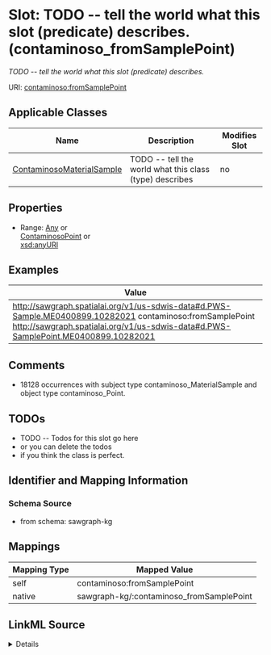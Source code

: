 

# Slot: TODO -- tell the world what this slot (predicate) describes. (contaminoso_fromSamplePoint)


_TODO -- tell the world what this slot (predicate) describes._





URI: [contaminoso:fromSamplePoint](http://sawgraph.spatialai.org/v1/contaminoso#fromSamplePoint)



<!-- no inheritance hierarchy -->





## Applicable Classes

| Name | Description | Modifies Slot |
| --- | --- | --- |
| [ContaminosoMaterialSample](../classes/ContaminosoMaterialSample.md) | TODO -- tell the world what this class (type) describes |  no  |







## Properties

* Range: [Any](../classes/Any.md)&nbsp;or&nbsp;<br />[ContaminosoPoint](../classes/ContaminosoPoint.md)&nbsp;or&nbsp;<br />[xsd:anyURI](http://www.w3.org/2001/XMLSchema#anyURI)






## Examples

| Value |
| --- |
| http://sawgraph.spatialai.org/v1/us-sdwis-data#d.PWS-Sample.ME0400899.10282021 contaminoso:fromSamplePoint http://sawgraph.spatialai.org/v1/us-sdwis-data#d.PWS-SamplePoint.ME0400899.10282021 |

## Comments

* 18128 occurrences with subject type contaminoso_MaterialSample and object type contaminoso_Point.

## TODOs

* TODO -- Todos for this slot go here
* or you can delete the todos
* if you think the class is perfect.

## Identifier and Mapping Information







### Schema Source


* from schema: sawgraph-kg




## Mappings

| Mapping Type | Mapped Value |
| ---  | ---  |
| self | contaminoso:fromSamplePoint |
| native | sawgraph-kg/:contaminoso_fromSamplePoint |




## LinkML Source

<details>
```yaml
name: contaminoso_fromSamplePoint
description: TODO -- tell the world what this slot (predicate) describes.
title: TODO -- tell the world what this slot (predicate) describes.
todos:
- TODO -- Todos for this slot go here
- or you can delete the todos
- if you think the class is perfect.
comments:
- 18128 occurrences with subject type contaminoso_MaterialSample and object type contaminoso_Point.
examples:
- value: http://sawgraph.spatialai.org/v1/us-sdwis-data#d.PWS-Sample.ME0400899.10282021
    contaminoso:fromSamplePoint http://sawgraph.spatialai.org/v1/us-sdwis-data#d.PWS-SamplePoint.ME0400899.10282021
from_schema: sawgraph-kg
rank: 1000
slot_uri: contaminoso:fromSamplePoint
alias: contaminoso_fromSamplePoint
domain_of:
- contaminoso_MaterialSample
range: Any
any_of:
- range: contaminoso_Point
- range: uri

```
</details>